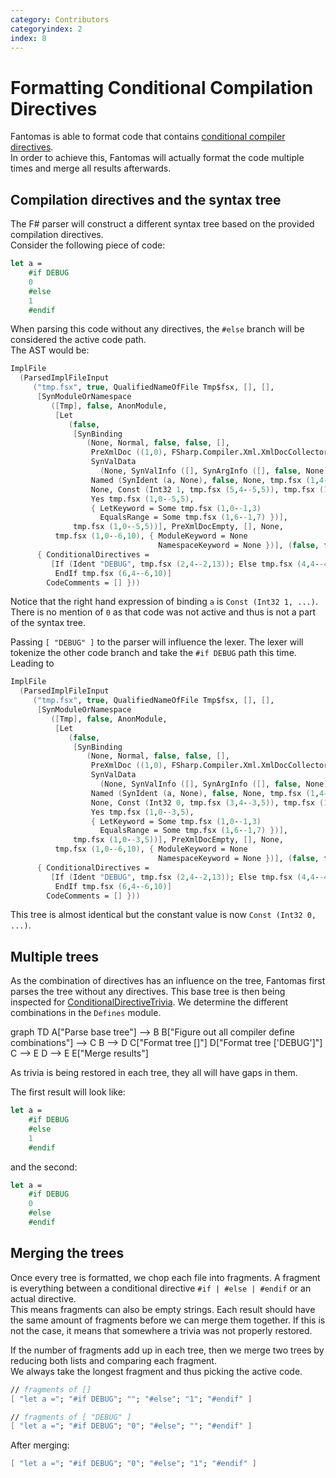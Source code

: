 ```yaml
---
category: Contributors
categoryindex: 2
index: 8
---
```

# Formatting Conditional Compilation Directives

Fantomas is able to format code that contains [conditional compiler directives](https://docs.microsoft.com/en-us/dotnet/fsharp/language-reference/compiler-directives#conditional-compilation-directives).  
In order to achieve this, Fantomas will actually format the code multiple times and merge all results afterwards.

## Compilation directives and the syntax tree

The F# parser will construct a different syntax tree based on the provided compilation directives.  
Consider the following piece of code:

```fsharp
let a =
    #if DEBUG
    0
    #else
    1
    #endif
```

When parsing this code without any directives, the `#else` branch will be considered the active code path.  
The AST would be:

```fsharp
ImplFile
  (ParsedImplFileInput
     ("tmp.fsx", true, QualifiedNameOfFile Tmp$fsx, [], [],
      [SynModuleOrNamespace
         ([Tmp], false, AnonModule,
          [Let
             (false,
              [SynBinding
                 (None, Normal, false, false, [],
                  PreXmlDoc ((1,0), FSharp.Compiler.Xml.XmlDocCollector),
                  SynValData
                    (None, SynValInfo ([], SynArgInfo ([], false, None)), None),
                  Named (SynIdent (a, None), false, None, tmp.fsx (1,4--1,5)),
                  None, Const (Int32 1, tmp.fsx (5,4--5,5)), tmp.fsx (1,4--1,5),
                  Yes tmp.fsx (1,0--5,5),
                  { LetKeyword = Some tmp.fsx (1,0--1,3)
                    EqualsRange = Some tmp.fsx (1,6--1,7) })],
              tmp.fsx (1,0--5,5))], PreXmlDocEmpty, [], None,
          tmp.fsx (1,0--6,10), { ModuleKeyword = None
                                 NamespaceKeyword = None })], (false, false),
      { ConditionalDirectives =
         [If (Ident "DEBUG", tmp.fsx (2,4--2,13)); Else tmp.fsx (4,4--4,9);
          EndIf tmp.fsx (6,4--6,10)]
        CodeComments = [] }))
```

Notice that the right hand expression of binding `a` is `Const (Int32 1, ...)`.
There is no mention of `0` as that code was not active and thus is not a part of the syntax tree.

Passing `[ "DEBUG" ]` to the parser will influence the lexer. The lexer will tokenize the other code branch and take the `#if DEBUG` path this time.  
Leading to

```fsharp
ImplFile
  (ParsedImplFileInput
     ("tmp.fsx", true, QualifiedNameOfFile Tmp$fsx, [], [],
      [SynModuleOrNamespace
         ([Tmp], false, AnonModule,
          [Let
             (false,
              [SynBinding
                 (None, Normal, false, false, [],
                  PreXmlDoc ((1,0), FSharp.Compiler.Xml.XmlDocCollector),
                  SynValData
                    (None, SynValInfo ([], SynArgInfo ([], false, None)), None),
                  Named (SynIdent (a, None), false, None, tmp.fsx (1,4--1,5)),
                  None, Const (Int32 0, tmp.fsx (3,4--3,5)), tmp.fsx (1,4--1,5),
                  Yes tmp.fsx (1,0--3,5),
                  { LetKeyword = Some tmp.fsx (1,0--1,3)
                    EqualsRange = Some tmp.fsx (1,6--1,7) })],
              tmp.fsx (1,0--3,5))], PreXmlDocEmpty, [], None,
          tmp.fsx (1,0--6,10), { ModuleKeyword = None
                                 NamespaceKeyword = None })], (false, false),
      { ConditionalDirectives =
         [If (Ident "DEBUG", tmp.fsx (2,4--2,13)); Else tmp.fsx (4,4--4,9);
          EndIf tmp.fsx (6,4--6,10)]
        CodeComments = [] }))
```

This tree is almost identical but the constant value is now `Const (Int32 0, ...)`.

## Multiple trees

As the combination of directives has an influence on the tree, Fantomas first parses the tree without any directives.
This base tree is then being inspected for [ConditionalDirectiveTrivia](https://fsprojects.github.io/fantomas/reference/fsharp-compiler-syntaxtrivia-conditionaldirectivetrivia.html).
We determine the different combinations in the `Defines` module.

<div class="mermaid text-center">
graph TD
    A["Parse base tree"] --> B
    B["Figure out all compiler define combinations"] --> C
    B --> D
    C["Format tree []"]
    D["Format tree ['DEBUG']"]
    C --> E
    D --> E
    E["Merge results"]
 </div>

As trivia is being restored in each tree, they all will have gaps in them.

The first result will look like:

```fsharp
let a =
    #if DEBUG
    #else
    1
    #endif
```

and the second:

```fsharp
let a =
    #if DEBUG
    0
    #else
    #endif
```

## Merging the trees

Once every tree is formatted, we chop each file into fragments.
A fragment is everything between a conditional directive `#if | #else | #endif` or an actual directive.  
This means fragments can also be empty strings.
Each result should have the same amount of fragments before we can merge them together.
If this is not the case, it means that somewhere a trivia was not properly restored.

If the number of fragments add up in each tree, then we merge two trees by reducing both lists and comparing each fragment.  
We always take the longest fragment and thus picking the active code.

```fsharp
// fragments of []
[ "let a ="; "#if DEBUG"; ""; "#else"; "1"; "#endif" ]

// fragments of [ "DEBUG" ]
[ "let a ="; "#if DEBUG"; "0"; "#else"; ""; "#endif" ]
```

After merging:
```fsharp
[ "let a ="; "#if DEBUG"; "0"; "#else"; "1"; "#endif" ]
```

<fantomas-nav previous="./Formatted%20Code.html" next="./How%20Can%20I%20Contribute.html"></fantomas-nav>
